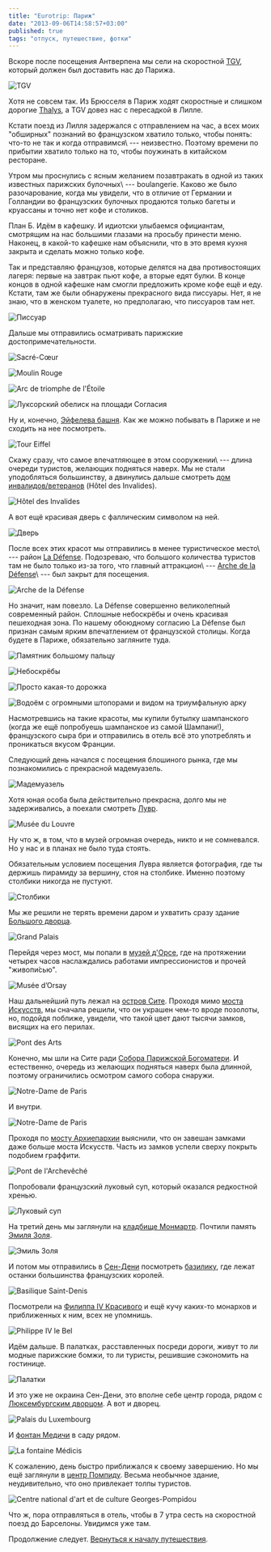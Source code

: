 ```yaml
---
title: "Eurotrip: Париж"
date: "2013-09-06T14:58:57+03:00"
published: true
tags: "отпуск, путешествие, фотки"
---
```


Вскоре после посещения Антверпена мы сели на скоростной [TGV](http://ru.wikipedia.org/wiki/TGV), который должен был
доставить нас до Парижа.

![TGV](/images/travel/2013-08-eurotrip/paris-tgv.jpg "TGV")

Хотя не совсем так. Из Брюсселя в Париж ходят скоростные и слишком дорогие [Thalys](http://ru.wikipedia.org/wiki/Thalys),
а TGV довез нас с пересадкой в Лилле.

Кстати поезд из Лилля задержался с отправлением на час, а всех моих "обширных" познаний во французском хватило только,
чтобы понять: что-то не так и когда отправимся\ --- неизвестно. Поэтому времени по прибытии хватило только на то,
чтобы поужинать в китайском ресторане.

Утром мы проснулись с ясным желанием позавтракать в одной из таких известных парижских булочных\ --- boulangerie.
Каково же было разочарование, когда мы увидели, что в отличие от Германии и Голландии во французских булочных
продаются только багеты и круассаны и точно нет кофе и столиков.

План Б. Идём в кафешку. И идиотски улыбаемся официантам, смотрящим на нас большими глазами на просьбу принести меню.
Наконец, в какой-то кафешке нам объяснили, что в это время кухня закрыта и сделать можно только кофе.

Так и представляю французов, которые делятся на два противостоящих лагеря: первые на завтрак пьют кофе,
а вторые едят булки. В конце концов в одной кафешке нам смогли предложить кроме кофе ещё и еду. Кстати, там же
были обнаружены прекрасного вида писсуары. Нет, я не знаю, что в женском туалете, но предполагаю, что писсуаров там нет.

![Писсуар](/images/travel/2013-08-eurotrip/paris-urinals.jpg "Писсуар")

Дальше мы отправились осматривать парижские достопримечательности. 

![[Sacré-Cœur](http://ru.wikipedia.org/wiki/%D0%91%D0%B0%D0%B7%D0%B8%D0%BB%D0%B8%D0%BA%D0%B0_%D0%A1%D0%B0%D0%BA%D1%80%D0%B5-%D0%9A%D1%91%D1%80)](/images/travel/2013-08-eurotrip/paris-sacre-coeur.jpg "Sacré-Cœur")

![[Moulin Rouge](http://ru.wikipedia.org/wiki/%D0%9C%D1%83%D0%BB%D0%B5%D0%BD_%D0%A0%D1%83%D0%B6)](/images/travel/2013-08-eurotrip/paris-moulin-rouge.jpg "Moulin Rouge")

![[Arc de triomphe de l'Étoile](http://ru.wikipedia.org/wiki/%D0%A2%D1%80%D0%B8%D1%83%D0%BC%D1%84%D0%B0%D0%BB%D1%8C%D0%BD%D0%B0%D1%8F_%D0%B0%D1%80%D0%BA%D0%B0_(%D0%9F%D0%B0%D1%80%D0%B8%D0%B6))](/images/travel/2013-08-eurotrip/paris-arc-de-triomphe.jpg "Arc de triomphe de l'Étoile")

![[Луксорский обелиск](http://ru.wikipedia.org/wiki/%D0%9B%D1%83%D0%BA%D1%81%D0%BE%D1%80%D1%81%D0%BA%D0%B8%D0%B9_%D0%BE%D0%B1%D0%B5%D0%BB%D0%B8%D1%81%D0%BA_(%D0%9F%D0%B0%D1%80%D0%B8%D0%B6)) на [площади Согласия](http://ru.wikipedia.org/wiki/%D0%9F%D0%BB%D0%BE%D1%89%D0%B0%D0%B4%D1%8C_%D0%A1%D0%BE%D0%B3%D0%BB%D0%B0%D1%81%D0%B8%D1%8F)](/images/travel/2013-08-eurotrip/paris-obelisque-de-louxor.jpg "Obélisque de Louxor")

Ну и, конечно, [Эйфелева башня](http://ru.wikipedia.org/wiki/%D0%AD%D0%B9%D1%84%D0%B5%D0%BB%D0%B5%D0%B2%D0%B0_%D0%B1%D0%B0%D1%88%D0%BD%D1%8F). Как же можно побывать в Париже и не сходить на нее посмотреть. 

![Tour Eiffel](/images/travel/2013-08-eurotrip/paris-tour-eiffel.jpg "Tour Eiffel")

Скажу сразу, что самое впечатляющее в этом сооружении\ --- длина очереди туристов, желающих подняться наверх.
Мы не стали уподобляться большинству, а двинулись дальше смотреть
[дом инвалидов/ветеранов](http://ru.wikipedia.org/wiki/%D0%94%D0%BE%D0%BC_%D0%B8%D0%BD%D0%B2%D0%B0%D0%BB%D0%B8%D0%B4%D0%BE%D0%B2) (Hôtel des Invalides).

![Hôtel des Invalides](/images/travel/2013-08-eurotrip/paris-hotel-des-invalides.jpg "Hôtel des Invalides")

А вот ещё красивая дверь с фаллическим символом на ней.

![Дверь](/images/travel/2013-08-eurotrip/paris-door.jpg "Дверь")

После всех этих красот мы отправились в менее туристическое место\ --- район
[La Défense](http://ru.m.wikipedia.org/wiki/%D0%94%D0%B5%D1%84%D0%B0%D0%BD%D1%81). Подозреваю, что большого
количества туристов там не было только из-за того, что главный аттракцион\ ---
[Arche de la Défense](http://ru.wikipedia.org/wiki/%D0%91%D0%BE%D0%BB%D1%8C%D1%88%D0%B0%D1%8F_%D0%B0%D1%80%D0%BA%D0%B0_%D0%94%D0%B5%D1%84%D0%B0%D0%BD%D1%81)\ ---
был закрыт для посещения.

![Arche de la Défense](/images/travel/2013-08-eurotrip/paris-arche-de-la-defense.jpg "Arche de la Défense")

Но значит, нам повезло. La Défense совершенно великолепный современный район. Сплошные небоскрёбы и очень
красивая пешеходная зона. По нашему обоюдному согласию La Défense был признан самым ярким впечатлением
от французской столицы. Когда будете в Париже, обязательно загляните туда.

![Памятник большому пальцу](/images/travel/2013-08-eurotrip/paris-thumb.jpg "Памятник большому пальцу")

![Небоскрёбы](/images/travel/2013-08-eurotrip/paris-skyscrapers.jpg "Небоскрёбы")

![Просто какая-то дорожка](/images/travel/2013-08-eurotrip/paris-walkway.jpg "Просто какая-то дорожка")

![Водоём с огромными штопорами и видом на триумфальную арку](/images/travel/2013-08-eurotrip/paris-corkscrews.jpg "Водоём")

Насмотревшись на такие красоты, мы купили бутылку шампанского (когда же ещё попробуешь шампанское из самой Шампани!),
французского сыра бри и отправились в отель всё это употреблять и проникаться вкусом Франции.

Следующий день начался с посещения блошиного рынка, где мы познакомились с прекрасной мадемуазель. 

![Мадемуазель](/images/travel/2013-08-eurotrip/paris-mademoiselle.jpg "Мадемуазель")

Хотя юная особа была действительно прекрасна, долго мы не задерживались, а поехали смотреть
[Лувр](http://ru.wikipedia.org/wiki/%D0%9B%D1%83%D0%B2%D1%80).

![Musée du Louvre](/images/travel/2013-08-eurotrip/paris-louvre.jpg "Musée du Louvre")

Ну что ж, в том, что в музей огромная очередь, никто и не сомневался. Но у нас и в планах не было туда стоять. 

Обязательным условием посещения Лувра является фотография, где ты держишь пирамиду за вершину, стоя на столбике.
Именно поэтому столбики никогда не пустуют.

![Столбики](/images/travel/2013-08-eurotrip/paris-pyramids.jpg "Столбики")

Мы же решили не терять времени даром и ухватить сразу здание
[Большого дворца](http://ru.wikipedia.org/wiki/%D0%91%D0%BE%D0%BB%D1%8C%D1%88%D0%BE%D0%B9_%D0%B4%D0%B2%D0%BE%D1%80%D0%B5%D1%86_(%D0%9F%D0%B0%D1%80%D0%B8%D0%B6)).

![Grand Palais](/images/travel/2013-08-eurotrip/paris-grand-palais.jpg "Grand Palais")

Перейдя через мост, мы попали в
[музей д'Орсе](http://ru.wikipedia.org/wiki/%D0%9C%D1%83%D0%B7%D0%B5%D0%B9_%D0%9E%D1%80%D1%81%D0%B5), где на
протяжении четырех часов наслаждались работами импрессионистов и прочей "живопи&#769;сью".

![Musée d’Orsay](/images/travel/2013-08-eurotrip/paris-musee-d-orsay.jpg "Musée d’Orsay")

Наш дальнейший путь лежал на
[остров Сите](http://ru.wikipedia.org/wiki/%D0%9E%D1%81%D1%82%D1%80%D0%BE%D0%B2_%D0%A1%D0%B8%D1%82%D0%B5). Проходя мимо
[моста Искусств](http://ru.wikipedia.org/wiki/%D0%9C%D0%BE%D1%81%D1%82_%D0%98%D1%81%D0%BA%D1%83%D1%81%D1%81%D1%82%D0%B2),
мы сначала решили, что он украшен чем-то вроде позолоты, но, подойдя поближе, увидели, что такой цвет дают тысячи
замков, висящих на его перилах.

![Pont des Arts](/images/travel/2013-08-eurotrip/paris-pont-des-arts.jpg "Pont des Arts")

Конечно, мы шли на Сите ради
[Собора Парижской Богоматери](http://ru.wikipedia.org/wiki/%D0%A1%D0%BE%D0%B1%D0%BE%D1%80_%D0%9F%D0%B0%D1%80%D0%B8%D0%B6%D1%81%D0%BA%D0%BE%D0%B9_%D0%91%D0%BE%D0%B3%D0%BE%D0%BC%D0%B0%D1%82%D0%B5%D1%80%D0%B8).
И естественно, очередь из желающих подняться наверх была длинной, поэтому ограничились осмотром самого собора снаружи.

![Notre-Dame de Paris](/images/travel/2013-08-eurotrip/paris-notre-dame.jpg "Notre-Dame de Paris")

И внутри. 

![Notre-Dame de Paris](/images/travel/2013-08-eurotrip/paris-notre-dame-inside.jpg "Notre-Dame de Paris")

Проходя по [мосту Архиепархии](http://ru.wikipedia.org/wiki/%D0%9C%D0%BE%D1%81%D1%82_%D0%90%D1%80%D1%85%D0%B8%D0%B5%D0%BF%D0%B0%D1%80%D1%85%D0%B8%D0%B8)
выяснили, что он завешан замками даже больше моста Искусств. Часть из замков успели сверху покрыть подобием граффити.

![Pont de l'Archevêché](/images/travel/2013-08-eurotrip/paris-pont-de-l-archeveche.jpg "Pont de l'Archevêché")

Попробовали французский луковый суп, который оказался редкостной хренью. 

![Луковый суп](/images/travel/2013-08-eurotrip/paris-onion-soup.jpg "Луковый суп")

На третий день мы заглянули на
[кладбище Монмартр](http://ru.wikipedia.org/wiki/%D0%9A%D0%BB%D0%B0%D0%B4%D0%B1%D0%B8%D1%89%D0%B5_%D0%9C%D0%BE%D0%BD%D0%BC%D0%B0%D1%80%D1%82%D1%80).
Почтили память [Эмиля Золя](http://ru.wikipedia.org/wiki/%D0%97%D0%BE%D0%BB%D1%8F,_%D0%AD%D0%BC%D0%B8%D0%BB%D1%8C).

![Эмиль Золя](/images/travel/2013-08-eurotrip/paris-emil-zola.jpg "Эмиль Золя")

И потом мы отправились в [Сен-Дени](http://ru.wikipedia.org/wiki/%D0%A1%D0%B5%D0%BD-%D0%94%D0%B5%D0%BD%D0%B8) посмотреть
[базилику](http://ru.wikipedia.org/wiki/%D0%90%D0%B1%D0%B1%D0%B0%D1%82%D1%81%D1%82%D0%B2%D0%BE_%D0%A1%D0%B5%D0%BD-%D0%94%D0%B5%D0%BD%D0%B8),
где лежат останки большинства французских королей.

![Basilique Saint-Denis](/images/travel/2013-08-eurotrip/paris-saint-denis.jpg "Basilique Saint-Denis")

Посмотрели на
[Филиппа IV Красивого](http://ru.wikipedia.org/wiki/%D0%A4%D0%B8%D0%BB%D0%B8%D0%BF%D0%BF_IV_(%D0%BA%D0%BE%D1%80%D0%BE%D0%BB%D1%8C_%D0%A4%D1%80%D0%B0%D0%BD%D1%86%D0%B8%D0%B8))
и ещё кучу каких-то монархов и приближенных к ним, всех не упомнишь.

![Philippe IV le Bel](/images/travel/2013-08-eurotrip/paris-philippe-iv.jpg "Philippe IV le Bel")

Идём дальше. В палатках, расставленных посреди дороги, живут то ли модные парижские бомжи, то ли туристы,
решившие сэкономить на гостинице.

![Палатки](/images/travel/2013-08-eurotrip/paris-tents.jpg "Палатки")

И это уже не окраина Сен-Дени, это вполне себе центр города, рядом с
[Люксембургским дворцом](http://ru.wikipedia.org/wiki/%D0%9B%D1%8E%D0%BA%D1%81%D0%B5%D0%BC%D0%B1%D1%83%D1%80%D0%B3%D1%81%D0%BA%D0%B8%D0%B9_%D0%B4%D0%B2%D0%BE%D1%80%D0%B5%D1%86).
А вот и дворец.

![Palais du Luxembourg](/images/travel/2013-08-eurotrip/paris-palais-du-luxembourg.jpg "Palais du Luxembourg")

И [фонтан Медичи](http://en.wikipedia.org/wiki/Medici_Fountain) в саду рядом. 

![La fontaine Médicis](/images/travel/2013-08-eurotrip/paris-la-fontaine-medicis.jpg "La fontaine Médicis")

К сожалению, день быстро приближался к своему завершению. Но мы ещё заглянули в
[центр Помпиду](http://ru.wikipedia.org/wiki/%D0%A6%D0%B5%D0%BD%D1%82%D1%80_%D0%9F%D0%BE%D0%BC%D0%BF%D0%B8%D0%B4%D1%83).
Весьма необычное здание, неудивительно, что оно привлекает толпы туристов.

![Centre national d'art et de culture Georges-Pompidou](/images/travel/2013-08-eurotrip/paris-pompidou.jpg "Centre national d'art et de culture Georges-Pompidou")

Что ж, пора отправляться в отель, чтобы в 7 утра сесть на скоростной поезд до Барселоны. Увидимся уже там. 

Продолжение следует. [Вернуться к началу путешествия](/post/eurotrip-warsaw/).
